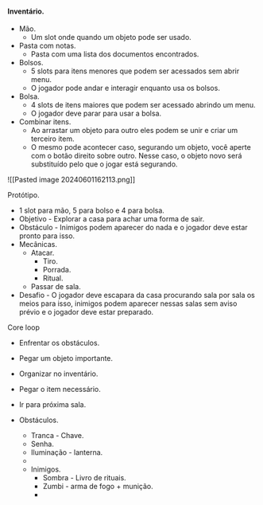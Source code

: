 #### Inventário.
* Mão.
	* Um slot onde quando um objeto pode ser usado.
* Pasta com notas.
	* Pasta com uma lista dos documentos encontrados.
* Bolsos.
	* 5 slots para itens menores que podem ser acessados sem abrir menu.
	* O jogador pode andar e interagir enquanto usa os bolsos.
* Bolsa.
	* 4 slots de itens maiores que podem ser acessado abrindo um menu.
	* O jogador deve parar para usar a bolsa.
* Combinar itens.
	* Ao arrastar um objeto para outro eles podem se unir e criar um terceiro item.
	* O mesmo pode acontecer caso, segurando um objeto, você aperte com o botão direito sobre outro. Nesse caso, o objeto novo será substituído pelo que o jogar está segurando.
	
![[Pasted image 20240601162113.png]]

Protótipo.
* 1 slot para mão, 5 para bolso e 4 para bolsa.
* Objetivo - Explorar a casa para achar uma forma de sair.
* Obstáculo - Inimigos podem aparecer do nada e o jogador deve estar pronto para isso.
* Mecânicas.
	* Atacar.
		* Tiro.
		* Porrada.
		* Ritual.
	* Passar de sala.
* Desafio - O jogador deve escapara da casa procurando sala por sala os meios para isso, inimigos podem aparecer nessas salas sem aviso prévio e o jogador deve estar preparado.

Core loop
* Enfrentar os obstáculos.
* Pegar um objeto importante.
* Organizar no inventário.
* Pegar o item necessário.
* Ir para próxima sala.

* Obstáculos.
	* Tranca - Chave.
	* Senha.
	* Iluminação - lanterna.
	* 
	* Inimigos.
		* Sombra - Livro de rituais.
		* Zumbi - arma de fogo + munição.
		* 